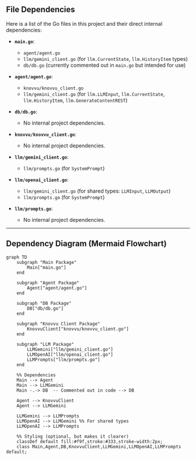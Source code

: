 ## File Dependencies

Here is a list of the Go files in this project and their direct internal dependencies:

*   **`main.go`**:
    *   `agent/agent.go`
    *   `llm/gemini_client.go` (for `llm.CurrentState`, `llm.HistoryItem` types)
    *   `db/db.go` (currently commented out in `main.go` but intended for use)

*   **`agent/agent.go`**:
    *   `knovvu/knovvu_client.go`
    *   `llm/gemini_client.go` (for `llm.LLMInput`, `llm.CurrentState`, `llm.HistoryItem`, `llm.GenerateContentREST`)

*   **`db/db.go`**:
    *   No internal project dependencies.

*   **`knovvu/knovvu_client.go`**:
    *   No internal project dependencies.

*   **`llm/gemini_client.go`**:
    *   `llm/prompts.go` (for `SystemPrompt`)

*   **`llm/openai_client.go`**:
    *   `llm/gemini_client.go` (for shared types: `LLMInput`, `LLMOutput`)
    *   `llm/prompts.go` (for `SystemPrompt`)

*   **`llm/prompts.go`**:
    *   No internal project dependencies.

---

## Dependency Diagram (Mermaid Flowchart)

```mermaid
graph TD
    subgraph "Main Package"
        Main["main.go"]
    end

    subgraph "Agent Package"
        Agent["agent/agent.go"]
    end

    subgraph "DB Package"
        DB["db/db.go"]
    end

    subgraph "Knovvu Client Package"
        KnovvuClient["knovvu/knovvu_client.go"]
    end

    subgraph "LLM Package"
        LLMGemini["llm/gemini_client.go"]
        LLMOpenAI["llm/openai_client.go"]
        LLMPrompts["llm/prompts.go"]
    end

    %% Dependencies
    Main --> Agent
    Main --> LLMGemini
    Main -.-> DB  -- Commented out in code --> DB

    Agent --> KnovvuClient
    Agent --> LLMGemini

    LLMGemini --> LLMPrompts
    LLMOpenAI --> LLMGemini %% For shared types
    LLMOpenAI --> LLMPrompts

    %% Styling (optional, but makes it clearer)
    classDef default fill:#f9f,stroke:#333,stroke-width:2px;
    class Main,Agent,DB,KnovvuClient,LLMGemini,LLMOpenAI,LLMPrompts default;
```
